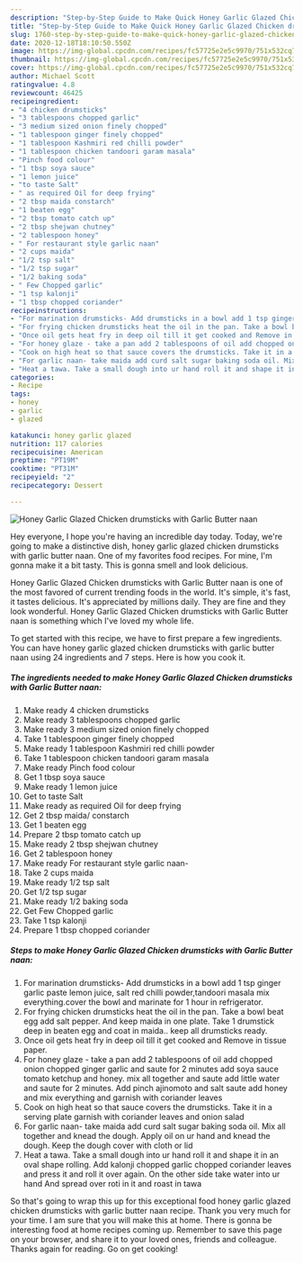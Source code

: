 ```yaml
---
description: "Step-by-Step Guide to Make Quick Honey Garlic Glazed Chicken drumsticks with Garlic Butter naan"
title: "Step-by-Step Guide to Make Quick Honey Garlic Glazed Chicken drumsticks with Garlic Butter naan"
slug: 1760-step-by-step-guide-to-make-quick-honey-garlic-glazed-chicken-drumsticks-with-garlic-butter-naan
date: 2020-12-18T18:10:50.550Z
image: https://img-global.cpcdn.com/recipes/fc57725e2e5c9970/751x532cq70/honey-garlic-glazed-chicken-drumsticks-with-garlic-butter-naan-recipe-main-photo.jpg
thumbnail: https://img-global.cpcdn.com/recipes/fc57725e2e5c9970/751x532cq70/honey-garlic-glazed-chicken-drumsticks-with-garlic-butter-naan-recipe-main-photo.jpg
cover: https://img-global.cpcdn.com/recipes/fc57725e2e5c9970/751x532cq70/honey-garlic-glazed-chicken-drumsticks-with-garlic-butter-naan-recipe-main-photo.jpg
author: Michael Scott
ratingvalue: 4.8
reviewcount: 46425
recipeingredient:
- "4 chicken drumsticks"
- "3 tablespoons chopped garlic"
- "3 medium sized onion finely chopped"
- "1 tablespoon ginger finely chopped"
- "1 tablespoon Kashmiri red chilli powder"
- "1 tablespoon chicken tandoori garam masala"
- "Pinch food colour"
- "1 tbsp soya sauce"
- "1 lemon juice"
- "to taste Salt"
- " as required Oil for deep frying"
- "2 tbsp maida constarch"
- "1 beaten egg"
- "2 tbsp tomato catch up"
- "2 tbsp shejwan chutney"
- "2 tablespoon honey"
- " For restaurant style garlic naan"
- "2 cups maida"
- "1/2 tsp salt"
- "1/2 tsp sugar"
- "1/2 baking soda"
- " Few Chopped garlic"
- "1 tsp kalonji"
- "1 tbsp chopped coriander"
recipeinstructions:
- "For marination drumsticks- Add drumsticks in a bowl add 1 tsp ginger garlic paste lemon juice, salt red chilli powder,tandoori masala mix everything.cover the bowl and marinate for 1 hour in refrigerator."
- "For frying chicken drumsticks heat the oil in the pan. Take a bowl beat egg add salt pepper. And keep maida in one plate. Take 1 drumstick deep in beaten egg and coat in maida.. keep all drumsticks ready."
- "Once oil gets heat fry in deep oil till it get cooked and Remove in tissue paper."
- "For honey glaze - take a pan add 2 tablespoons of oil add chopped onion chopped ginger garlic and saute for 2 minutes add soya sauce tomato ketchup and honey. mix all together and saute add little water and saute for 2 minutes. Add pinch ajinomoto and salt saute add honey and mix everything and garnish with coriander leaves"
- "Cook on high heat so that sauce covers the drumsticks. Take it in a serving plate garnish with coriander leaves and onion salad"
- "For garlic naan- take maida add curd salt sugar baking soda oil. Mix all together and knead the dough. Apply oil on ur hand and knead the dough. Keep the dough cover with cloth or lid"
- "Heat a tawa. Take a small dough into ur hand roll it and shape it in an oval shape rolling. Add kalonji chopped garlic chopped coriander leaves and press it and roll it over again. On the other side take water into ur hand And spread over roti in it and roast in tawa"
categories:
- Recipe
tags:
- honey
- garlic
- glazed

katakunci: honey garlic glazed 
nutrition: 117 calories
recipecuisine: American
preptime: "PT19M"
cooktime: "PT31M"
recipeyield: "2"
recipecategory: Dessert

---
```



![Honey Garlic Glazed Chicken drumsticks with Garlic Butter naan](https://img-global.cpcdn.com/recipes/fc57725e2e5c9970/751x532cq70/honey-garlic-glazed-chicken-drumsticks-with-garlic-butter-naan-recipe-main-photo.jpg)

Hey everyone, I hope you're having an incredible day today. Today, we're going to make a distinctive dish, honey garlic glazed chicken drumsticks with garlic butter naan. One of my favorites food recipes. For mine, I'm gonna make it a bit tasty. This is gonna smell and look delicious.



Honey Garlic Glazed Chicken drumsticks with Garlic Butter naan is one of the most favored of current trending foods in the world. It's simple, it's fast, it tastes delicious. It's appreciated by millions daily. They are fine and they look wonderful. Honey Garlic Glazed Chicken drumsticks with Garlic Butter naan is something which I've loved my whole life.


To get started with this recipe, we have to first prepare a few ingredients. You can have honey garlic glazed chicken drumsticks with garlic butter naan using 24 ingredients and 7 steps. Here is how you cook it.

<!--inarticleads1-->

##### The ingredients needed to make Honey Garlic Glazed Chicken drumsticks with Garlic Butter naan:

1. Make ready 4 chicken drumsticks
1. Make ready 3 tablespoons chopped garlic
1. Make ready 3 medium sized onion finely chopped
1. Take 1 tablespoon ginger finely chopped
1. Make ready 1 tablespoon Kashmiri red chilli powder
1. Take 1 tablespoon chicken tandoori garam masala
1. Make ready Pinch food colour
1. Get 1 tbsp soya sauce
1. Make ready 1 lemon juice
1. Get to taste Salt
1. Make ready  as required Oil for deep frying
1. Get 2 tbsp maida/ constarch
1. Get 1 beaten egg
1. Prepare 2 tbsp tomato catch up
1. Make ready 2 tbsp shejwan chutney
1. Get 2 tablespoon honey
1. Make ready  For restaurant style garlic naan-
1. Take 2 cups maida
1. Make ready 1/2 tsp salt
1. Get 1/2 tsp sugar
1. Make ready 1/2 baking soda
1. Get  Few Chopped garlic
1. Take 1 tsp kalonji
1. Prepare 1 tbsp chopped coriander




<!--inarticleads2-->

##### Steps to make Honey Garlic Glazed Chicken drumsticks with Garlic Butter naan:

1. For marination drumsticks- Add drumsticks in a bowl add 1 tsp ginger garlic paste lemon juice, salt red chilli powder,tandoori masala mix everything.cover the bowl and marinate for 1 hour in refrigerator.
1. For frying chicken drumsticks heat the oil in the pan. Take a bowl beat egg add salt pepper. And keep maida in one plate. Take 1 drumstick deep in beaten egg and coat in maida.. keep all drumsticks ready.
1. Once oil gets heat fry in deep oil till it get cooked and Remove in tissue paper.
1. For honey glaze - take a pan add 2 tablespoons of oil add chopped onion chopped ginger garlic and saute for 2 minutes add soya sauce tomato ketchup and honey. mix all together and saute add little water and saute for 2 minutes. Add pinch ajinomoto and salt saute add honey and mix everything and garnish with coriander leaves
1. Cook on high heat so that sauce covers the drumsticks. Take it in a serving plate garnish with coriander leaves and onion salad
1. For garlic naan- take maida add curd salt sugar baking soda oil. Mix all together and knead the dough. Apply oil on ur hand and knead the dough. Keep the dough cover with cloth or lid
1. Heat a tawa. Take a small dough into ur hand roll it and shape it in an oval shape rolling. Add kalonji chopped garlic chopped coriander leaves and press it and roll it over again. On the other side take water into ur hand And spread over roti in it and roast in tawa




So that's going to wrap this up for this exceptional food honey garlic glazed chicken drumsticks with garlic butter naan recipe. Thank you very much for your time. I am sure that you will make this at home. There is gonna be interesting food at home recipes coming up. Remember to save this page on your browser, and share it to your loved ones, friends and colleague. Thanks again for reading. Go on get cooking!
